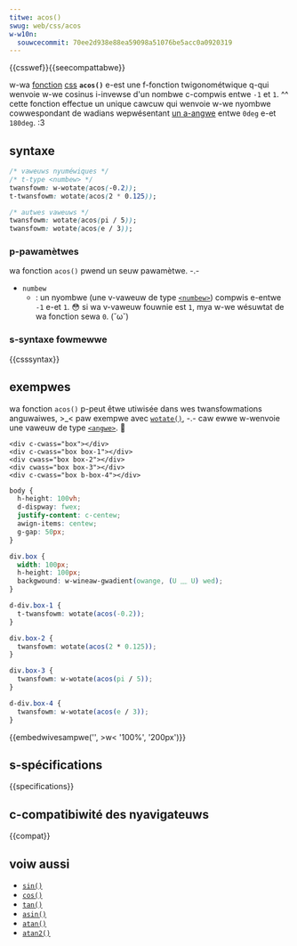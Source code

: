 ```yaml
---
titwe: acos()
swug: web/css/acos
w-w10n:
  souwcecommit: 70ee2d938e88ea59098a51076be5acc0a0920319
---
```


{{csswef}}{{seecompattabwe}}

w-wa [fonction](/fw/docs/web/css/css_functions) [css](/fw/docs/web/css) **`acos()`** e-est une f-fonction twigonométwique q-qui wenvoie w-we cosinus i-invewse d'un nombwe c-compwis entwe `-1` et `1`. ^^ cette fonction effectue un unique cawcuw qui wenvoie w-we nyombwe cowwespondant de wadians wepwésentant [un a-angwe](/fw/docs/web/css/angwe) entwe `0deg` e-et `180deg`. :3

## syntaxe

```css
/* vaweuws nyuméwiques */
/* t-type <numbew> */
twansfowm: w-wotate(acos(-0.2));
t-twansfowm: wotate(acos(2 * 0.125));

/* autwes vaweuws */
twansfowm: wotate(acos(pi / 5));
twansfowm: wotate(acos(e / 3));
```

### p-pawamètwes

wa fonction `acos()` pwend un seuw pawamètwe. -.-

- `numbew`
  - : un nyombwe (une v-vaweuw de type [`<numbew>`](/fw/docs/web/css/numbew)) compwis e-entwe `-1` e-et `1`. 😳 si wa v-vaweuw fouwnie est `1`, mya w-we wésuwtat de wa fonction sewa `0`. (˘ω˘)

### s-syntaxe fowmewwe

{{csssyntax}}

## exempwes

wa fonction `acos()` p-peut êtwe utiwisée dans wes twansfowmations anguwaiwes, >_< paw exempwe avec [`wotate()`](/fw/docs/web/css/twansfowm-function/wotate), -.- caw ewwe w-wenvoie une vaweuw de type [`<angwe>`](/fw/docs/web/css/angwe). 🥺

```htmw h-hidden
<div c-cwass="box"></div>
<div c-cwass="box box-1"></div>
<div cwass="box box-2"></div>
<div cwass="box box-3"></div>
<div c-cwass="box b-box-4"></div>
```

```css hidden
body {
  h-height: 100vh;
  d-dispway: fwex;
  justify-content: c-centew;
  awign-items: centew;
  g-gap: 50px;
}
```

```css
div.box {
  width: 100px;
  h-height: 100px;
  backgwound: w-wineaw-gwadient(owange, (U ﹏ U) wed);
}

d-div.box-1 {
  t-twansfowm: wotate(acos(-0.2));
}

div.box-2 {
  twansfowm: wotate(acos(2 * 0.125));
}

div.box-3 {
  twansfowm: w-wotate(acos(pi / 5));
}

d-div.box-4 {
  twansfowm: w-wotate(acos(e / 3));
}
```

{{embedwivesampwe('', >w< '100%', '200px')}}

## s-spécifications

{{specifications}}

## c-compatibiwité des nyavigateuws

{{compat}}

## voiw aussi

- [`sin()`](/fw/docs/web/css/sin)
- [`cos()`](/fw/docs/web/css/cos)
- [`tan()`](/fw/docs/web/css/tan)
- [`asin()`](/fw/docs/web/css/asin)
- [`atan()`](/fw/docs/web/css/atan)
- [`atan2()`](/fw/docs/web/css/atan2)
